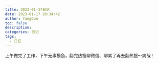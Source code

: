 ```yaml
---
title: 2023-01-17日记
date: 2023-01-17 20:34:42
author: YangQun
toc: false
description:
categories: 日记
tags:
  - 日记
---
```


上午做完了工作，下午无事摸鱼，翻完热搜聊微信、聊累了再去翻热搜～爽哉！
